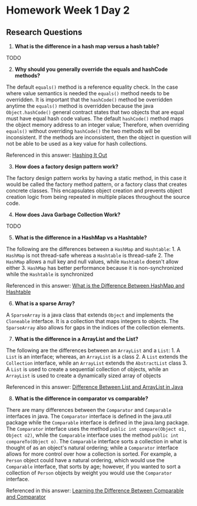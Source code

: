 # Homework Week 1 Day 2

## Research Questions

1. **What is the difference in a hash map versus a hash table?**

TODO

2. **Why should you generally override the equals and hashCode methods?**

The default `equals()` method is a reference equality check. In the case where value semantics is needed
the `equals()` method needs to be overridden. It is important that the `hashCode()` method be overridden
anytime the `equals()` method is overridden because the java `Object.hashCode()` general contract states
that two objects that are equal must have equal hash code values. The default `hashCode()` method maps
the object memory address to an integer value; Therefore, when overriding `equals()` without overriding
`hashCode()` the two methods will be inconsistent. If the methods are inconsistent, then the object
in question will not be able to be used as a key value for hash collections.

Referenced in this answer: [Hashing It Out](https://www.ibm.com/developerworks/java/library/j-jtp05273/index.html)

3. **How does a factory design pattern work?**

The factory design pattern works by having a static method, in this case it would be called the factory
method pattern, or a factory class that creates concrete classes. This encapsulates object creation
and prevents object creation logic from being repeated in multiple places throughout the source code.

4. **How does Java Garbage Collection Work?**

TODO

5. **What is the difference in a HashMap vs a Hashtable?**

The following are the differences between a `HashMap` and `Hashtable`:
    1. A `HashMap` is not thread-safe whereas a `Hashtable` is thread-safe
    2. The `HashMap` allows a null key and null values, while `Hashtable` doesn't allow either
    3. `HashMap` has better performance because it is non-synchronized while the `Hashtable` is synchronized

Referenced in this answer: [What is the Difference Between HashMap and Hashtable](https://javarevisited.blogspot.com/2010/10/difference-between-hashmap-and.html)

6. **What is a sparse Array?**

A `SparseArray` is a java class that extends `Object` and implements the `Cloneable` interface. It is
a collection that maps integers to objects. The `SparseArray` also allows for gaps in the indices of
the collection elements.

7. **What is the difference in a ArrayList and the List?**

The following are the differences between an `ArrayList` and a `List`:
    1. A `List` is an interface; whereas, an `ArrayList` is a class
    2. A `List` extends the `Collection` interface, while an `ArrayList` extends the `AbstractList` class
    3. A `List` is used to create a sequential collection of objects, while an `ArrayList` is used to
       create a dynamically sized array of objects

Referenced in this answer: [Difference Between List and ArrayList in Java](https://techdifferences.com/difference-between-list-and-arraylist-in-java.html)

8. **What is the difference in comparator vs comparable?**

There are many differences between the `Comparator` and `Comparable` interfaces in java. The `Comparator`
interface is defined in the java.util package while the `Comparable` interface is defined in the java.lang
package. The `Comparator` interface uses the method `public int compare(Object o1, Object o2)`, while
the `Comparable` interface uses the method `public int compareTo(Object o)`. The `Comparable` interface
sorts a collection in what is thought of as an object's natural ordering; while a `Comparator` interface
allows for more control over how a collection is sorted. For example, a `Person` object could have a
natural ordering, which would use the `Comparable` interface, that sorts by age; however, if you wanted
to sort a collection of `Person` objects by weight you would use the `Comparator` interface.

Referenced in this answer: [Learning the Difference Between Comparable and Comparator](https://www.developer.com/java/data/learning-the-difference-between-comparable-and-comparator.html)

